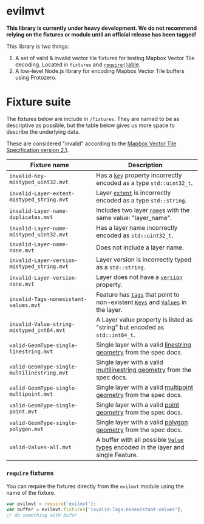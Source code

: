 # evilmvt

**This library is currently under heavy development. We do not recommend relying on the fixtures or module until an official release has been tagged!**

This library is two things:

1. A set of valid & invalid vector tile fixtures for testing Mapbox Vector Tile decoding. Located in `fixtures` and [`require()`able](#require-fixtures).
1. A low-level Node.js library for encoding Mapbox Vector Tile buffers using Protozero.

# Fixture suite

The fixtures below are include in `/fixtures`. They are named to be as descriptive as possible, but the table below gives us more space to describe the underlying data.

These are considered "invalid" according to the [Mapbox Vector Tile Specification version 2.1](https://github.com/mapbox/vector-tile-spec/blob/master/2.1/vector_tile.proto).

Fixture name | Description
---|---
`invalid-Key-mistyped_uint32.mvt` | Has a [`key`](https://github.com/mapbox/vector-tile-spec/blob/master/2.1/vector_tile.proto#L63) property incorrectly encoded as a type `std::uint32_t`. | n/a 
`invalid-Layer-extent-mistyped_string.mvt` | Layer [`extent`](https://github.com/mapbox/vector-tile-spec/blob/master/2.1/vector_tile.proto#L70) is incorrectly encoded as a type `std::string`.
`invalid-Layer-name-duplicates.mvt` | Includes two layer [`name`](https://github.com/mapbox/vector-tile-spec/blob/master/2.1/vector_tile.proto#L57)s with the same value: "layer_name".
`invalid-Layer-name-mistyped_uint32.mvt` | Has a layer name incorrectly encoded as `std::uint32_t`.
`invalid-Layer-name-none.mvt` | Does not include a layer name.
`invalid-Layer-version-mistyped_string.mvt` | Layer version is incorrectly typed as a `std::string`.
`invalid-Layer-version-none.mvt` | Layer does not have a [`version`](https://github.com/mapbox/vector-tile-spec/blob/master/2.1/vector_tile.proto#L55) property.
`invalid-Tags-nonexistant-values.mvt` | Feature has [`tags`](https://github.com/mapbox/vector-tile-spec/blob/master/2.1/vector_tile.proto#L38) that point to non-existent [`Keys`](https://github.com/mapbox/vector-tile-spec/blob/master/2.1/vector_tile.proto#L63) and [`Values`](https://github.com/mapbox/vector-tile-spec/blob/master/2.1/vector_tile.proto#L66) in the layer.
`invalid-Value-string-mistyped_int64.mvt` | A Layer value property is listed as "string" but encoded as `std::int64_t`.
`valid-GeomType-single-linestring.mvt` | Single layer with a valid [linestring geometry](https://github.com/mapbox/vector-tile-spec/tree/master/2.1#4353-example-linestring) from the spec docs.
`valid-GeomType-single-multilinestring.mvt` | Single layer with a valid [multilinestring geometry](https://github.com/mapbox/vector-tile-spec/tree/master/2.1#4354-example-multi-linestring) from the spec docs.
`valid-GeomType-single-multipoint.mvt` | Single layer with a valid [multipoint geometry](https://github.com/mapbox/vector-tile-spec/tree/master/2.1#4352-example-multi-point) from the spec docs.
`valid-GeomType-single-point.mvt` | Single layer with a valid [point geometry](https://github.com/mapbox/vector-tile-spec/tree/master/2.1#4351-example-point) from the spec docs.
`valid-GeomType-single-polygon.mvt` | Single layer with a valid [polygon geometry](https://github.com/mapbox/vector-tile-spec/tree/master/2.1#4355-example-polygon) from the spec docs.
`valid-Values-all.mvt` | A buffer with all possible [`Value` types](https://github.com/mapbox/vector-tile-spec/blob/master/2.1/vector_tile.proto#L17-L28) encoded in the layer and single Feature.

### `require` fixtures

You can require the fixtures directly from the `evilmvt` module using the name of the fixture.

```javascript
var evilmvt = require('evilmvt');
var buffer = evilmvt.fixtures['invalid-Tags-nonexistant-values'];
// do something with bufer
```